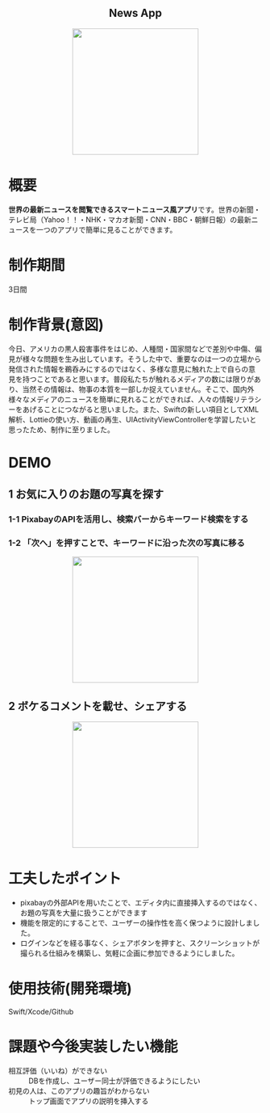 <h2 align="center">News App</h2>

<p align="center">
  <img src="https://i.gyazo.com/78b4bf0289563f1b5131f67ab7e427f3.jpg" width="250px;"/>
</p>

# 概要
**世界の最新ニュースを閲覧できるスマートニュース風アプリ**です。世界の新聞・テレビ局（Yahoo！！・NHK・マカオ新聞・CNN・BBC・朝鮮日報）の最新ニュースを一つのアプリで簡単に見ることができます。

# 制作期間
3日間

# 制作背景(意図)
今日、アメリカの黒人殺害事件をはじめ、人種間・国家間などで差別や中傷、偏見が様々な問題を生み出しています。そうした中で、重要なのは一つの立場から発信された情報を鵜呑みにするのではなく、多様な意見に触れた上で自らの意見を持つことであると思います。普段私たちが触れるメディアの数には限りがあり、当然その情報は、物事の本質を一部しか捉えていません。そこで、国内外様々なメディアのニュースを簡単に見れることができれば、人々の情報リテラシーをあげることにつながると思いました。また、Swiftの新しい項目としてXML解析、Lottieの使い方、動画の再生、UIActivityViewControllerを学習したいと思ったため、制作に至りました。
 
# DEMO
## 1 お気に入りのお題の写真を探す
### 1-1 PixabayのAPIを活用し、検索バーからキーワード検索をする
### 1-2 「次へ」を押すことで、キーワードに沿った次の写真に移る
<p align="center">
  <img src="761e05c4504c78416e55e63d43f4897b.gif" width="250px;"/>
</p>

## 2 ボケるコメントを載せ、シェアする
<p align="center">
  <img src="9c4fdf5499764ed3d45cda4810e33423.gif" width="250px;"/>
</p>

# 工夫したポイント
- pixabayの外部APIを用いたことで、エディタ内に直接挿入するのではなく、お題の写真を大量に扱うことができます
- 機能を限定的にすることで、ユーザーの操作性を高く保つように設計しました。
- ログインなどを経る事なく、シェアボタンを押すと、スクリーンショットが撮られる仕組みを構築し、気軽に企画に参加できるようにしました。

# 使用技術(開発環境)
Swift/Xcode/Github

# 課題や今後実装したい機能
<dl>
  <dt>相互評価（いいね）ができない</dt>
  <dd>DBを作成し、ユーザー同士が評価できるようにしたい</dd>
  <dt>初見の人は、このアプリの趣旨がわからない</dt>
  <dd>トップ画面でアプリの説明を挿入する</dd>
</dl>

